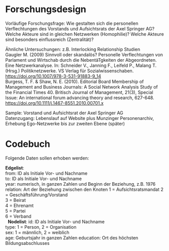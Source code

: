 # Forschungsdesign 

Vorläufige Forschungsfrage: Wie gestalten sich die personellen Verflechtungen des Vorstands und Aufsichtsrats der Axel Springer AG?  
Welche Akteure sind in gleichen Netzwerken (Homophilie)? Welche Akteure sind besonders einflussreich (Zentralität)?  

Ähnliche Untersuchungen: z.B. Interlocking Relationship Studien   
Gaugler M. (2009) Sinnvoll oder skandalös? Personelle Verflechtungen von Parlament und Wirtschab durch die NebentäTgkeiten der Abgeordneten. Eine Netzwerkanalyse. In: Schneider V., Janning F., Leifeld P., Malang T. (Hrsg.) Politiknetzwerke. VS Verlag für Sozialwissenschaben. https://doi.org/10.1007/978-3-531-91883-9_14  
Burgess, T. F. & Shaw, N. E. (2010). Editorial Board Membership of Management and Business Journals: A Social Network Analysis Study of the Financial Times 40. Britisch
Journal of Management, 21(3), Special Issue: An international forum advancing theory and research, 627-648. https://doi.org/10.1111/j.1467-8551.2010.00701.x

Sample: Vorstand und Aufsichtsrat der Axel Springer AG  
Datenzugang: Lebenslauf auf Website plus Munzinger Personenarchiv, Erhebung Ego-Netzwerke bis zur zweiten Ebene (später)  

# Codebuch  
Folgende Daten sollen erhoben werden:

**Edgelist**:   
from: ID als Initiale Vor- und Nachname  
to: ID als Initiale Vor- und Nachname  
year: numerisch, in ganzen Zahlen und Beginn der Beziehung, z.B. 1976  
relation: Art der Beziehung zwischen den Knoten
1 = Aufsichtsratsmandat
2 = Geschäftsführung/Vorstand   
3 = Beirat  
4 = Ehrenamt   
5 = Partei  
6 = Verband  
  
**Nodelist**: 
id: ID als Initiale Vor- und Nachname  
type: 1 = Person, 2 = Organisation    
sex: 1 = männlich, 2 = weiblich  
age: Geburtsjahr in ganzen Zahlen 
education: Ort des höchsten Bildungsabschlusses  
